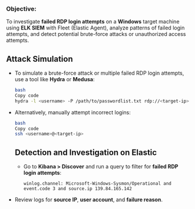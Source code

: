 ### **Objective:**

To investigate **failed RDP login attempts** on a **Windows** target machine using **ELK SIEM** with Fleet (Elastic Agent), analyze patterns of failed login attempts, and detect potential brute-force attacks or unauthorized access attempts.


## Attack Simulation
- To simulate a brute-force attack or multiple failed RDP login attempts, use a tool like **Hydra** or **Medusa**:
    
    ```bash
    bash
    Copy code
    hydra -l <username> -P /path/to/passwordlist.txt rdp://<target-ip>
    
    ```
    
- Alternatively, manually attempt incorrect logins:
    
    ```bash
    bash
    Copy code
    ssh <username>@<target-ip>
    
    ```

  ## Detection and Investigation on Elastic

  - Go to **Kibana > Discover** and run a query to filter for **failed RDP login attempts**:
    
    ```
    winlog.channel: Microsoft-Windows-Sysmon/Operational and 
    event.code 3 and source.ip 139.84.165.142
    ```
    
- Review logs for **source IP**, **user account**, and **failure reason**.
